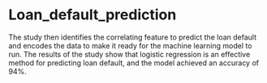 # Loan_default_prediction

The study then identifies the correlating feature to predict the loan default 
and encodes the data to make it ready for the machine learning model to run. The 
results of the study show that logistic regression is an effective method for predicting 
loan default, and the model achieved an accuracy of 94%. 
